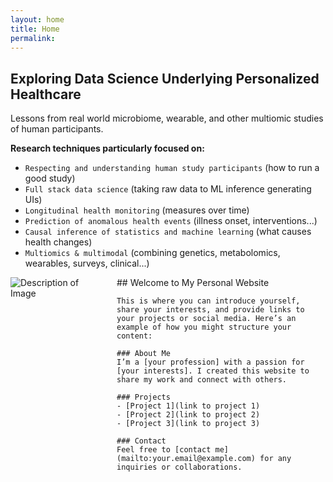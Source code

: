 ```yaml
---
layout: home
title: Home
permalink:
---
```


## Exploring Data Science Underlying Personalized Healthcare
Lessons from real world microbiome, wearable, and other multiomic studies of human participants.

**Research techniques particularly focused on:** 
* `Respecting and understanding human study participants` (how to run a good study)
* `Full stack data science` (taking raw data to ML inference generating UIs)
* `Longitudinal health monitoring` (measures over time)
* `Prediction of anomalous health events` (illness onset, interventions...)
* `Causal inference of statistics and machine learning` (what causes health changes)
* `Multiomics & multimodal` (combining genetics, metabolomics, wearables, surveys, clinical...)



<style>
  .container {
    display: flex;
  }
  .image-container {
    flex: 0 0 150px; /* Adjust the width as needed */
    margin-right: 20px; /* Adjust the space between the image and the text */
  }
  .content-container {
    flex: 1;
  }
</style>


<div class="container">
  <div class="image-container">
    <img src="path/to/your/image.jpg" alt="Description of Image">
  </div>
  <div class="content-container">
    ## Welcome to My Personal Website

    This is where you can introduce yourself, share your interests, and provide links to your projects or social media. Here’s an example of how you might structure your content:

    ### About Me
    I’m a [your profession] with a passion for [your interests]. I created this website to share my work and connect with others.

    ### Projects
    - [Project 1](link to project 1)
    - [Project 2](link to project 2)
    - [Project 3](link to project 3)

    ### Contact
    Feel free to [contact me](mailto:your.email@example.com) for any inquiries or collaborations.
  </div>
</div>
